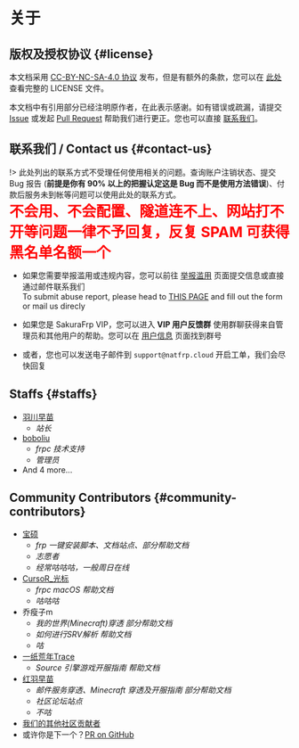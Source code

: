 # 关于

## 版权及授权协议 {#license}

本文档采用 [CC-BY-NC-SA-4.0 协议](https://creativecommons.org/licenses/by-nc-sa/4.0/legalcode.zh-Hans) 发布，但是有额外的条款，您可以在 [此处](https://github.com/natfrp/wiki/blob/master/LICENSE ':target=_blank') 查看完整的 LICENSE 文件。

本文档中有引用部分已经注明原作者，在此表示感谢。如有错误或疏漏，请提交 [Issue](https://github.com/natfrp/wiki/issues ':target=_blank') 或发起 [Pull Request](https://github.com/natfrp/wiki/pulls ':target=_blank') 帮助我们进行更正。您也可以直接 [联系我们](#concat-us)。

## 联系我们 / Contact us {#contact-us}

<!-- BEGIN 请勿修改 -->

!> 此处列出的联系方式不受理任何使用相关的问题。查询账户注销状态、提交 Bug 报告 (**前提是你有 90% 以上的把握认定这是 Bug 而不是使用方法错误**)、付款后服务未到帐等问题可以使用此处的联系方式。  
<b style="color: red;font-size: 26px">不会用、不会配置、隧道连不上、网站打不开等问题一律不予回复，反复 SPAM 可获得黑名单名额一个</b>

- 如果您需要举报滥用或违规内容，您可以前往 [举报滥用](https://www.natfrp.com/report.html ':target=_blank') 页面提交信息或直接通过邮件联系我们  
  To submit abuse report, please head to [THIS PAGE](https://www.natfrp.com/report_en.html ':target=_blank') and fill out the form or mail us direcly
  

- 如果您是 SakuraFrp VIP，您可以进入 **VIP 用户反馈群** 使用群聊获得来自管理员和其他用户的帮助。您可以在 [用户信息](https://www.natfrp.com/user/profile ':target=_blank') 页面找到群号
- 或者，您也可以发送电子邮件到 `support@natfrp.cloud` 开启工单，我们会尽快回复  
  

<!-- END 请勿修改 -->

## Staffs {#staffs}

- [羽川早苗](https://moe.do ':target=_blank')
  - _站长_
- [boboliu](https://note.bobo.moe/ ':target=_blank')
  - _frpc 技术支持_
  - _管理员_
- And 4 more...

## Community Contributors {#community-contributors}

- [宝硕](https://baoshuo.ren ':target=_blank')
  - _frp 一键安装脚本、文档站点、部分帮助文档_
  - _志愿者_
  - _经常咕咕咕，一般周日在线_
- [CursoR_光标](https://icursors.net ':target=_blank')
  - _frpc macOS 帮助文档_
  - _咕咕咕_
- 乔瘦子m
  - _我的世界(Minecraft)穿透 部分帮助文档_
  - _如何进行SRV解析 帮助文档_
  - _咕_
- [一纸荒年Trace](https://wtrace3zh.com ':target=_blank')
  - _Source 引擎游戏开服指南 帮助文档_
- [红羽早苗](https://fro.moe ':target=_blank')
  - _邮件服务穿透、Minecraft 穿透及开服指南 部分帮助文档_
  - _社区论坛站点_
  - _不咕_
- [我们的其他社区贡献者](https://github.com/natfrp/wiki/graphs/contributors)
- 或许你是下一个？[PR on GitHub](https://github.com/natfrp/wiki)
